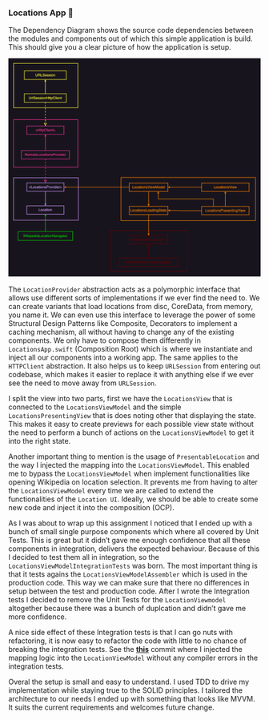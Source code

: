 ### Locations App 📍

The Dependency Diagram shows the source code dependencies between the modules and components out of which this simple application is build. This should give you a clear picture of how the application is setup.


![image](diagram.png)

The `LocationProvider` abstraction acts as a polymorphic interface that allows use different sorts of implementations if we ever find the need to. We can create variants that load locations from disc, CoreData, from memory, you name it. We can even use this interface to leverage the power of some Structural Design Patterns like Composite, Decorators to implement a caching mechanism, all without having to change any of the existing components. We only have to compose them differently in `LocationsApp.swift` (Composition Root) which is where we instantiate and inject all our components into a working app. The same applies to the `HTTPClient` abstraction. It also helps us to keep `URLSession` from entering out codebase, which makes it easier to replace it with anything else if we ever see the need to move away from `URLSession`.

I split the view into two parts, first we have the `LocationsView` that is connected to the `LocationsViewModel` and the simple `LocationsPresentingView` that is does noting other that displaying the state. This makes it easy to create previews for each possible view state without the need to perform a bunch of actions on the `LocationsViewModel` to get it into the right state.

Another important thing to mention is the usage of `PresentableLocation` and the way I injected the mapping into the `LocationsViewModel`. This enabled me to bypass the `LocationsViewModel` when implement functionalities like opening Wikipedia on location selection. It prevents me from having to alter the `LocationsViewModel` every time we are called to extend the functionalities of the `Location UI`. Ideally, we should be able to create some new code and inject it into the composition (OCP).

As I was about to wrap up this assignment I noticed that I ended up with a bunch of small single purpose components which where all covered by Unit Tests. This is great but it didn’t gave me enough confidence that all these components in integration, delivers the expected behaviour. Because of this I decided to test them all in integration, so the `LocationsViewModelIntegrationTests` was born. The most important thing is that it tests agains the `LocationsViewModelAssembler` which is used in the production code. This way we can make sure that there no differences in setup between the test and production code. After I wrote the Integration tests I decided to remove the Unit Tests for the `LocationViewmodel` altogether because there was a bunch of duplcation and didn’t gave me more confidence.

A nice side effect of these Integration tests is that I can go nuts with refactoring, it is now easy to refactor the code with little to no chance of breaking the integration tests. See the  [**this**](https://github.com/Combidi/locations/commit/ddeb453bcefc74bab004ee6bd94e5a3c569805c2) commit where I injected the mapping logic into the `LocationViewModel` without any compiler errors in the integration tests.

Overal the setup is small and easy to understand. I used TDD to drive my implementation while staying true to the SOLID principles. I tailored the architecture to our needs I ended up with something that looks like MVVM. It suits the current requirements and welcomes future change.
